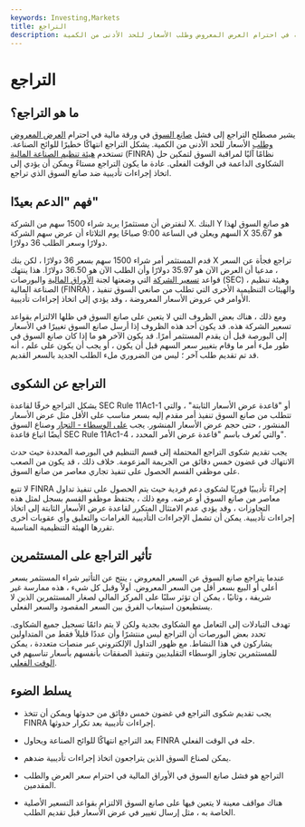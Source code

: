 ```yaml
---
keywords: Investing,Markets
title: التراجع
description: التراجع هو فشل صانع السوق في ورقة مالية في احترام العرض المعروض وطلب الأسعار للحد الأدنى من الكمية.
---
```


# التراجع
## ما هو التراجع؟

يشير مصطلح التراجع إلى فشل [صانع السوق](/marketmaker) في ورقة مالية في احترام [العرض المعروض وطلب](/bid-and-ask) الأسعار للحد الأدنى من الكمية. يشكل التراجع انتهاكًا خطيرًا للوائح الصناعة. تستخدم [هيئة تنظيم الصناعة المالية](/finra) (FINRA) نظامًا آليًا لمراقبة السوق لتمكين حل الشكاوى الداعمة في الوقت الفعلي. عادة ما يكون التراجع مستاءً ويمكن أن يؤدي إلى اتخاذ إجراءات تأديبية ضد صانع السوق الذي تراجع.

## فهم "الدعم بعيدًا"

لنفترض أن مستثمرًا يريد شراء 1500 سهم من الشركة X. البنك Y هو صانع السوق لهذا السهم ويعلن في الساعة 9:00 صباحًا يوم الثلاثاء أن عرض سهم الشركة X هو 35.67 دولارًا وسعر الطلب 36 دولارًا.

قدم المستثمر أمر شراء 1500 سهم بسعر 36 دولارًا ، لكن بنك X تراجع فجأة عن السعر ، مدعيا أن العرض الآن هو 35.97 دولارًا وأن الطلب الآن هو 36.50 دولارًا. هذا ينتهك قواعد [تسعير الشركة](/firmquote) التي وضعتها لجنة [الأوراق المالية](/sec) والبورصات (SEC) ، وهيئة تنظيم الصناعة المالية (FINRA) ، والهيئات التنظيمية الأخرى التي تطلب من صانعي السوق تنفيذ الأوامر في عروض الأسعار المعروضة ، وقد يؤدي إلى اتخاذ إجراءات تأديبية.

ومع ذلك ، هناك بعض الظروف التي لا يتعين على صانع السوق في ظلها الالتزام بقواعد تسعير الشركة هذه. قد يكون أحد هذه الظروف إذا أرسل صانع السوق تغييرًا في الأسعار إلى البورصة قبل أن يقدم المستثمر أمرًا. قد يكون الآخر هو ما إذا كان صانع السوق في طور ملء أمر ما وقام بتغيير سعر السهم قبل أن يكون ، أو يجب أن يكون على علم ، أنه قد تم تقديم طلب آخر ؛ ليس من الضروري ملء الطلب الجديد بالسعر القديم.

## التراجع عن الشكوى

يشكل التراجع خرقًا لقاعدة SEC Rule 11Ac1-1 أو "قاعدة عرض الأسعار الثابتة" ، والتي تتطلب من صانع السوق تنفيذ أمر مقدم إليه بسعر مناسب على الأقل مثل عرض الأسعار المنشور ، حتى حجم عرض الأسعار المنشور. يجب [على الوسطاء - التجار](/broker-dealer) وصناع السوق أيضًا اتباع قاعدة SEC Rule 11Ac1-4 ، والتي تُعرف باسم "قاعدة عرض الأمر المحدد".

يجب تقديم شكوى التراجع المحتملة إلى قسم التنظيم في البورصة المحددة حيث حدث الانتهاك في غضون خمس دقائق من الجريمة المزعومة. خلاف ذلك ، قد يكون من الصعب على موظفي القسم الحصول على تنفيذ تجاري معاصر من صانع السوق.

لا تتبع FINRA إجراءً تأديبيًا فوريًا لشكوى دعم فردية حيث يتم الحصول على تنفيذ تداول معاصر من صانع السوق أو عرضه. ومع ذلك ، يحتفظ موظفو القسم بسجل لمثل هذه التجاوزات ، وقد يؤدي عدم الامتثال المتكرر لقاعدة عرض الأسعار الثابتة إلى اتخاذ إجراءات تأديبية. يمكن أن تشمل الإجراءات التأديبية الغرامات والتعليق وأي عقوبات أخرى تقررها الهيئة التنظيمية المناسبة.

## تأثير التراجع على المستثمرين

عندما يتراجع صانع السوق عن السعر المعروض ، ينتج عن التأثير شراء المستثمر بسعر أعلى أو البيع بسعر أقل من السعر المعروض. أولاً وقبل كل شيء ، هذه ممارسة غير شريفة ، وثانيًا ، يمكن أن تؤثر سلبًا على المركز المالي لصغار المستثمرين الذين لا يستطيعون استيعاب الفرق بين السعر المقصود والسعر الفعلي.

تهدف التبادلات إلى التعامل مع الشكاوى بجدية ولكن لا يتم دائمًا تسجيل جميع الشكاوى. تحدد بعض البورصات أن التراجع ليس منتشرًا وأن عددًا قليلاً فقط من المتداولين يشاركون في هذا النشاط. مع ظهور التداول الإلكتروني عبر منصات متعددة ، يمكن للمستثمرين تجاوز الوسطاء التقليديين وتنفيذ الصفقات بأنفسهم بأسعار تناسبهم في [الوقت الفعلي](/real_time).

## يسلط الضوء

- يجب تقديم شكوى التراجع في غضون خمس دقائق من حدوثها ويمكن أن تتخذ FINRA إجراءات تأديبية بعد تكرار حدوثها.

- يعد التراجع انتهاكًا للوائح الصناعة ويحاول FINRA حله في الوقت الفعلي.

- يمكن لصناع السوق الذين يتراجعون اتخاذ إجراءات تأديبية ضدهم.

- التراجع هو فشل صانع السوق في الأوراق المالية في احترام سعر العرض والطلب المقدمين.

- هناك مواقف معينة لا يتعين فيها على صانع السوق الالتزام بقواعد التسعير الأصلية الخاصة به ، مثل إرسال تغيير في عرض الأسعار قبل تقديم الطلب.

